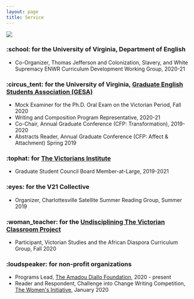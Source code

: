```yaml
---
layout: page
title: Service
---
```

<a href="https://www.poetryfoundation.org/poets/derek-walcott"><img src ="https://user-images.githubusercontent.com/45428531/100495404-7c0b7080-3119-11eb-8670-5ee7297970cf.jpg"></a>
<h3>:school:	for the University of Virginia, Department of English</h3>
<ul>
<li> Co-Organizer, Thomas Jefferson and Colonization, Slavery, and White Supremacy ENWR Curriculum Development Working Group, 2020-21</li>
</ul>

<h3>:circus_tent:	for the University of Virginia, <a href="http://gesa.engl.virginia.edu/">Graduate English Students Association (GESA)</a></h3>
<ul>
<li>Mock Examiner for the Ph.D. Oral Exam on the Victorian Period, Fall 2020</li>
<li>Writing and Composition Program Representative, 2020-21</li>
<li>Co-Chair, Annual Graduate Conference (CFP: Transformation), 2019-2020</li>
<li>Abstracts Reader, Annual Graduate Conference (CFP: Affect & Attachment) Spring 2019</li> 
</ul>

<h3>:tophat:	for <a href="https://victoriansinstitute.org/">The Victorians Institute</a></h3>
<ul>
<li> Graduate Student Council Board Member-at-Large, 2019-2021</li>
</ul>

<h3>:eyes:	for the V21 Collective</h3>
<ul>
<li>Organizer, Charlottesville Satellite Summer Reading Group, Summer 2019</li>
</ul>

<h3>:woman_teacher:	for the <a href="https://undiscipliningvc.org/">Undisciplining The Victorian Classroom Project</a></h3>
<ul>
<li>Participant, Victorian Studies and the African Diaspora Curriculum Group, Fall 2020</li>
</ul>

<h3>:loudspeaker:	for non-profit organizations</h3>
<ul>
<li>Programs Lead, <a href="https://www.amadoudiallo.org/"> The Amadou Diallo Foundation</a>, 2020 - present</li>
<li>Reader and Respondent, Challenge into Change Writing Competition, <a href="https://thewomensinitiative.org/">The Women's Initiative</a>, January 2020</li>
</ul>

